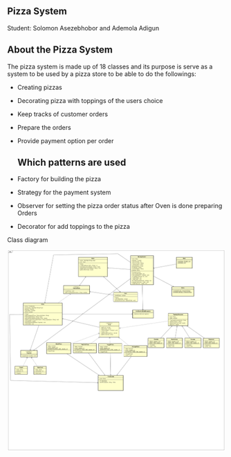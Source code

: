 ## **Pizza System** 

Student: Solomon Asezebhobor and Ademola Adigun

## **About the Pizza System**

 The pizza system is made up of 18 classes and its purpose is serve as a system to be used by a pizza store to
 be able to do the followings:

- Creating pizzas  

- Decorating pizza with toppings of the users choice

- Keep tracks of customer orders

- Prepare the orders

- Provide payment option per order

  

  ## **Which patterns are used**

- Factory for building the pizza

- Strategy for the payment system

- Observer for setting the pizza order status after Oven is done preparing Orders

- Decorator for add toppings to the pizza


Class diagram

![Uml](src/assests/PizzaSystemFinal.png)
